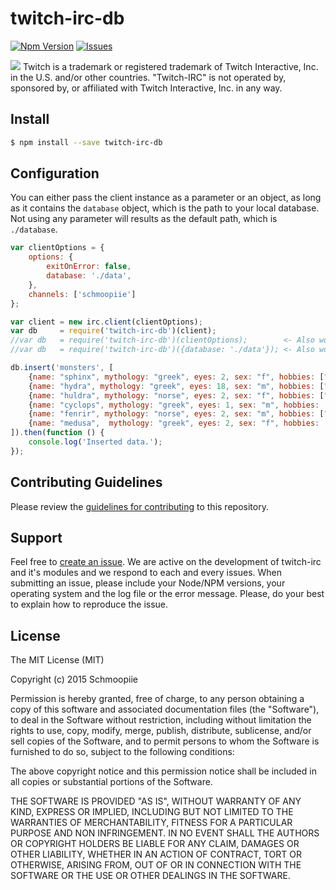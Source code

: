 # twitch-irc-db
[![Npm Version](http://img.shields.io/npm/v/twitch-irc-db.svg?style=flat)](https://www.npmjs.org/package/twitch-irc-db) [![Issues](http://img.shields.io/github/issues/twitch-irc/twitch-irc-db.svg?style=flat)](https://github.com/twitch-irc/twitch-irc-db/issues)

![](http://i.imgur.com/7PMEvN5.png)
Twitch is a trademark or registered trademark of Twitch Interactive, Inc. in the U.S. and/or other countries. "Twitch-IRC" is not operated by, sponsored by, or affiliated with Twitch Interactive, Inc. in any way.

## Install

```bash
$ npm install --save twitch-irc-db
```

## Configuration

You can either pass the client instance as a parameter or an object, as long as it contains the ``database`` object, which is the path to your local database. Not using any parameter will results as the default path, which is ``./database``.

```javascript
var clientOptions = {
    options: {
        exitOnError: false,
        database: './data',
    },
    channels: ['schmoopiie']
};

var client = new irc.client(clientOptions);
var db     = require('twitch-irc-db')(client);
//var db   = require('twitch-irc-db')(clientOptions);        <- Also works!
//var db   = require('twitch-irc-db')({database: './data'}); <- Also works!

db.insert('monsters', [
    {name: "sphinx", mythology: "greek", eyes: 2, sex: "f", hobbies: ["riddles","sitting","being a wonder"]},
    {name: "hydra", mythology: "greek", eyes: 18, sex: "m", hobbies: ["coiling","terrorizing","growing"]},
    {name: "huldra", mythology: "norse", eyes: 2, sex: "f", hobbies: ["luring","terrorizing"]},
    {name: "cyclops", mythology: "greek", eyes: 1, sex: "m", hobbies: ["staring","terrorizing"]},
    {name: "fenrir", mythology: "norse", eyes: 2, sex: "m", hobbies: ["growing","god-killing"]},
    {name: "medusa",  mythology: "greek", eyes: 2, sex: "f", hobbies: ["coiling","staring"]}
]).then(function () {
    console.log('Inserted data.');
});
```

## Contributing Guidelines

Please review the [guidelines for contributing](https://github.com/twitch-irc/twitch-irc-db/blob/master/CONTRIBUTING.md) to this repository.

## Support

Feel free to [create an issue](https://github.com/twitch-irc/twitch-irc-db/issues/new). We are active on the development of twitch-irc and it's modules and we respond to each and every issues. When submitting an issue, please include your Node/NPM versions, your operating system and the log file or the error message. Please, do your best to explain how to reproduce the issue.

## License

The MIT License (MIT)

Copyright (c) 2015 Schmoopiie

Permission is hereby granted, free of charge, to any person obtaining a copy
of this software and associated documentation files (the "Software"), to deal
in the Software without restriction, including without limitation the rights
to use, copy, modify, merge, publish, distribute, sublicense, and/or sell
copies of the Software, and to permit persons to whom the Software is
furnished to do so, subject to the following conditions:

The above copyright notice and this permission notice shall be included in
all copies or substantial portions of the Software.

THE SOFTWARE IS PROVIDED "AS IS", WITHOUT WARRANTY OF ANY KIND, EXPRESS OR
IMPLIED, INCLUDING BUT NOT LIMITED TO THE WARRANTIES OF MERCHANTABILITY,
FITNESS FOR A PARTICULAR PURPOSE AND NON INFRINGEMENT. IN NO EVENT SHALL THE
AUTHORS OR COPYRIGHT HOLDERS BE LIABLE FOR ANY CLAIM, DAMAGES OR OTHER
LIABILITY, WHETHER IN AN ACTION OF CONTRACT, TORT OR OTHERWISE, ARISING FROM,
OUT OF OR IN CONNECTION WITH THE SOFTWARE OR THE USE OR OTHER DEALINGS IN
THE SOFTWARE.